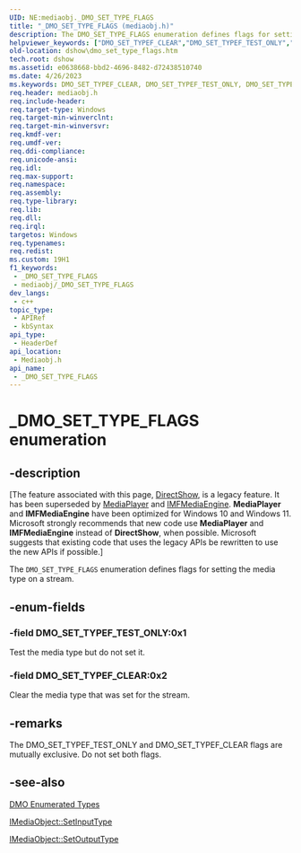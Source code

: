 ```yaml
---
UID: NE:mediaobj._DMO_SET_TYPE_FLAGS
title: "_DMO_SET_TYPE_FLAGS (mediaobj.h)"
description: The DMO_SET_TYPE_FLAGS enumeration defines flags for setting the media type on a stream.
helpviewer_keywords: ["DMO_SET_TYPEF_CLEAR","DMO_SET_TYPEF_TEST_ONLY","DMO_SET_TYPE_FLAGS","DMO_SET_TYPE_FLAGSEnumeration","_DMO_SET_TYPE_FLAGS","_DMO_SET_TYPE_FLAGS enumeration [DirectShow]","dshow.dmo_set_type_flags","mediaobj/DMO_SET_TYPEF_CLEAR","mediaobj/DMO_SET_TYPEF_TEST_ONLY","mediaobj/_DMO_SET_TYPE_FLAGS"]
old-location: dshow\dmo_set_type_flags.htm
tech.root: dshow
ms.assetid: e0638668-bbd2-4696-8482-d72438510740
ms.date: 4/26/2023
ms.keywords: DMO_SET_TYPEF_CLEAR, DMO_SET_TYPEF_TEST_ONLY, DMO_SET_TYPE_FLAGS , DMO_SET_TYPE_FLAGSEnumeration, _DMO_SET_TYPE_FLAGS, _DMO_SET_TYPE_FLAGS enumeration [DirectShow], dshow.dmo_set_type_flags, mediaobj/DMO_SET_TYPEF_CLEAR, mediaobj/DMO_SET_TYPEF_TEST_ONLY, mediaobj/_DMO_SET_TYPE_FLAGS
req.header: mediaobj.h
req.include-header: 
req.target-type: Windows
req.target-min-winverclnt: 
req.target-min-winversvr: 
req.kmdf-ver: 
req.umdf-ver: 
req.ddi-compliance: 
req.unicode-ansi: 
req.idl: 
req.max-support: 
req.namespace: 
req.assembly: 
req.type-library: 
req.lib: 
req.dll: 
req.irql: 
targetos: Windows
req.typenames: 
req.redist: 
ms.custom: 19H1
f1_keywords:
 - _DMO_SET_TYPE_FLAGS
 - mediaobj/_DMO_SET_TYPE_FLAGS
dev_langs:
 - c++
topic_type:
 - APIRef
 - kbSyntax
api_type:
 - HeaderDef
api_location:
 - Mediaobj.h
api_name:
 - _DMO_SET_TYPE_FLAGS
---
```


# _DMO_SET_TYPE_FLAGS enumeration


## -description

\[The feature associated with this page, [DirectShow](/windows/win32/directshow/directshow), is a legacy feature. It has been superseded by [MediaPlayer](/uwp/api/Windows.Media.Playback.MediaPlayer) and [IMFMediaEngine](/windows/win32/api/mfmediaengine/nn-mfmediaengine-imfmediaengine). **MediaPlayer** and **IMFMediaEngine** have been optimized for Windows 10 and Windows 11. Microsoft strongly recommends that new code use **MediaPlayer** and **IMFMediaEngine** instead of **DirectShow**, when possible. Microsoft suggests that existing code that uses the legacy APIs be rewritten to use the new APIs if possible.\]

The <code>DMO_SET_TYPE_FLAGS</code> enumeration defines flags for setting the media type on a stream.

## -enum-fields

### -field DMO_SET_TYPEF_TEST_ONLY:0x1

Test the media type but do not set it.

### -field DMO_SET_TYPEF_CLEAR:0x2

Clear the media type that was set for the stream.

## -remarks

The DMO_SET_TYPEF_TEST_ONLY and DMO_SET_TYPEF_CLEAR flags are mutually exclusive. Do not set both flags.

## -see-also

<a href="/windows/desktop/DirectShow/dmo-enumerated-types">DMO Enumerated Types</a>



<a href="/windows/desktop/api/mediaobj/nf-mediaobj-imediaobject-setinputtype">IMediaObject::SetInputType</a>



<a href="/windows/desktop/api/mediaobj/nf-mediaobj-imediaobject-setoutputtype">IMediaObject::SetOutputType</a>
